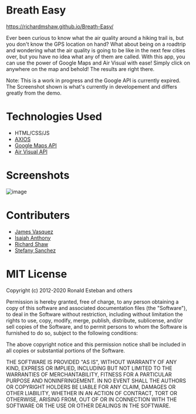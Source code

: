 # Breath Easy

https://richardmshaw.github.io/Breath-Easy/

Ever been curious to know what the air quality around a hiking trail is, but you don't know the GPS location on hand? What about being on a roadtrip and wondering what the air quality is going to be like in the next few cities over, but you have no idea what any of them are called. With this app, you can use the power of Google Maps and Air Visual with ease! Simply click on anywhere on the map and behold! The results are right there.

Note: This is a work in progress and the Google API is currently expired. The Screenshot shown is what's currently in developement and differs greatly from the demo.

# Technologies Used

- HTML/CSS/JS
- [AXIOS](https://www.npmjs.com/package/axios)
- [Google Maps API](https://developers.google.com/maps)
- [Air Visual API](https://www.iqair.com/us/air-pollution-data-api)

# Screenshots

![image](screenshot.png)

# Contributers

- [James Vasquez](https://github.com/JVSakura)
- [Isaiah Anthony](https://github.com/isaiahant)
- [Richard Shaw](https://github.com/RichardMShaw)
- [Stefany Sanchez](https://github.com/stefanysanz)

# MIT License

Copyright (c) 2012-2020 Ronald Esteban and others

Permission is hereby granted, free of charge, to any person obtaining
a copy of this software and associated documentation files (the
"Software"), to deal in the Software without restriction, including
without limitation the rights to use, copy, modify, merge, publish,
distribute, sublicense, and/or sell copies of the Software, and to
permit persons to whom the Software is furnished to do so, subject to
the following conditions:

The above copyright notice and this permission notice shall be
included in all copies or substantial portions of the Software.

THE SOFTWARE IS PROVIDED "AS IS", WITHOUT WARRANTY OF ANY KIND,
EXPRESS OR IMPLIED, INCLUDING BUT NOT LIMITED TO THE WARRANTIES OF
MERCHANTABILITY, FITNESS FOR A PARTICULAR PURPOSE AND
NONINFRINGEMENT. IN NO EVENT SHALL THE AUTHORS OR COPYRIGHT HOLDERS BE
LIABLE FOR ANY CLAIM, DAMAGES OR OTHER LIABILITY, WHETHER IN AN ACTION
OF CONTRACT, TORT OR OTHERWISE, ARISING FROM, OUT OF OR IN CONNECTION
WITH THE SOFTWARE OR THE USE OR OTHER DEALINGS IN THE SOFTWARE.
